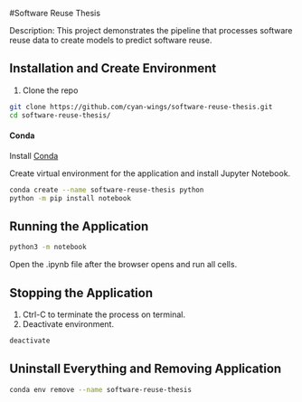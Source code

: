 #Software Reuse Thesis

Description:
This project demonstrates the pipeline that processes software reuse data to create models to predict software reuse.

## Installation and Create Environment

1. Clone the repo

```bash
git clone https://github.com/cyan-wings/software-reuse-thesis.git
cd software-reuse-thesis/
```

#### Conda
Install [Conda](https://conda.io/projects/conda/en/latest/user-guide/install/index.html)

Create virtual environment for the application and install Jupyter Notebook.
```bash
conda create --name software-reuse-thesis python
python -m pip install notebook
```

## Running the Application

```bash
python3 -m notebook
```

Open the .ipynb file after the browser opens and run all cells.

## Stopping the Application

1. Ctrl-C to terminate the process on terminal.
2. Deactivate environment.

```bash
deactivate
```

## Uninstall Everything and Removing Application

```bash
conda env remove --name software-reuse-thesis
```
